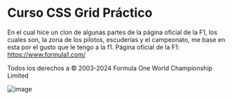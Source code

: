 # Curso CSS Grid Práctico
En el cual hice un clon de algunas partes de la página oficial de la F1, los cuales son, la zona de los pilotos, escuderías y el campeonato, me base en esta por el gusto que le tengo a la f1.
Página oficial de la F1:   https://www.formula1.com/

Todos los derechos a © 2003-2024 Formula One World Championship Limited

![image](https://github.com/user-attachments/assets/091e71ed-410a-4a17-a7d0-e9ef5d62dd5e)


